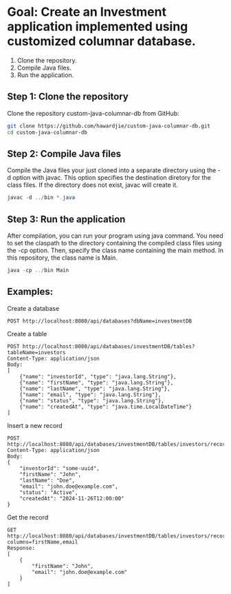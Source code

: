 # Goal: Create an Investment application implemented using customized columnar database.

1. Clone the repository.
2. Compile Java files.
3. Run the application.

## Step 1: Clone the repository

Clone the repository custom-java-columnar-db from GitHub:

```bash
git clone https://github.com/hawardjie/custom-java-columnar-db.git
cd custom-java-columnar-db
```

## Step 2: Compile Java files

Compile the Java files your just cloned into a separate directory using the -d option with javac. This option specifies the destination diretory for the class files. If the directory does not exist, javac will create it.

```java
javac -d ../bin *.java
```

## Step 3: Run the application

After compilation, you can run your program using java command. You need to set the claspath to the directory containing the compiled class files using the -cp option. Then, specify the class name containing the main method. In this repository, the class name is Main.

```java
java -cp ../bin Main
```

## Examples:

Create a database

```
POST http://localhost:8080/api/databases?dbName=investmentDB
```

Create a table

```
POST http://localhost:8080/api/databases/investmentDB/tables?tableName=investors
Content-Type: application/json
Body:
[
    {"name": "investorId", "type": "java.lang.String"},
    {"name": "firstName", "type": "java.lang.String"},
    {"name": "lastName", "type": "java.lang.String"},
    {"name": "email", "type": "java.lang.String"},
    {"name": "status", "type": "java.lang.String"},
    {"name": "createdAt", "type": "java.time.LocalDateTime"}
]
```

Insert a new record

```
POST http://localhost:8080/api/databases/investmentDB/tables/investors/records
Content-Type: application/json
Body:
{
    "investorId": "some-uuid",
    "firstName": "John",
    "lastName": "Doe",
    "email": "john.doe@example.com",
    "status": "Active",
    "createdAt": "2024-11-26T12:00:00"
}
```

Get the record

```
GET http://localhost:8080/api/databases/investmentDB/tables/investors/records?columns=firstName,email
Response:
[
    {
        "firstName": "John",
        "email": "john.doe@example.com"
    }
]
```
